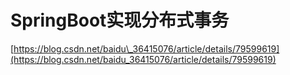 # SpringBoot实现分布式事务

[https://blog.csdn.net/baidu\_36415076/article/details/79599619](https://blog.csdn.net/baidu_36415076/article/details/79599619)

